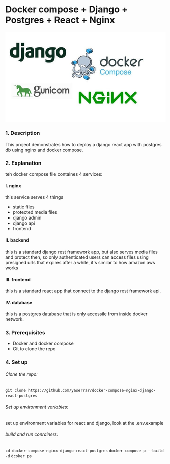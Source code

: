 # Docker compose + Django + Postgres + React + Nginx

![docker](./img.jpg)

### 1. Description

This project demonstrates how to deploy a django react app with postgres db using nginx and docker compose.

### 2. Explanation

teh docker compose file containes 4 services:

#### I. nginx

this service serves 4 things

- static files
- protected media files
- django admin
- django api
- frontend

#### II. backend

this is a standard django rest framework app, but also serves media files and protect then, so only authenticated users can access files using presigned urls that expires after a while, it's similar to how amazon aws works

#### III. frontend

this is a standard react app that connect to the django rest framework api.

#### IV. database

this is a postgres database that is only accessile from inside docker network.

### 3. Prerequisites

- Docker and docker compose
- Git to clone the repo

### 4. Set up

###### Clone the repo:

`git clone https://github.com/yaserrar/docker-compose-nginx-django-react-postgres`

###### Set up environment variables:

set up environment variables for react and django, look at the .env.example

###### build and run conrainers:

`cd docker-compose-nginx-django-react-postgres`
`docker compose p --build -d`
`dcoker ps`
